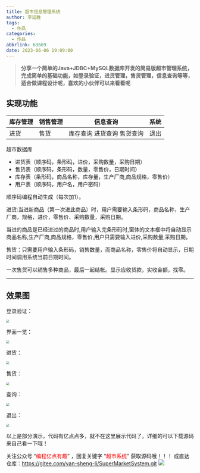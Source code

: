 ```yaml
---
title: 超市信息管理系统
author: 李延胜
tags:
  - 作品
categories:
  - 作品
abbrlink: 63669
date: 2023-06-06 19:09:00
---
```

> **分享一个简单的Java+JDBC+MySQL数据库开发的简易版超市管理系统，完成简单的基础功能，如登录验证，进货管理，售货管理，信息查询等等，适合做课程设计呢，喜欢的小伙伴可以来看看呢**

## 实现功能

| 库存管理 | 销售管理 | 信息查询                     | 系统 |
| -------- | -------- | ---------------------------- | ---- |
| 进货     | 售货     | 库存查询  进货查询  售货查询 | 退出 |

超市数据库

- 进货表（顺序码，条形码，进价，采购数量，采购日期）
- 售货表（顺序码，条形码，数量，零售价，日期时间）
- 库存表（条形码，商品名称，库存量，生产厂商,商品规格，零售价）
- 用户表（顺序码，用户名，用户密码）

 顺序码编程自动生成（每次加1）。

进货:当进新商品（第一次进此商品）时，用户需要输入条形码，商品名称，生产厂商，规格，进价，零售价、采购数量，采购日期。

当进的商品是已经进过的商品时,用户输入完条形码时,窗体的文本框中将自动显示商品名称,生产厂商,商品规格，零售价,用户只需要输入进价,采购数量,采购日期。

售货：只需要用户输入条形码，销售数量，而商品名称，零售价将自动显示，日期时间调用系统当前日期时间。

一次售货可以销售多种商品，最后一起结帐。显示应收货款，实收金额，找零。

------

## 效果图

登录验证：

<img src="https://picture-1302879452.cos.ap-guangzhou.myqcloud.com/img/login.gif" style="zoom:50%;" />

界面一览：

<img src="https://picture-1302879452.cos.ap-guangzhou.myqcloud.com/img/exit.gif" style="zoom:50%;" />

进货：

<img src="https://picture-1302879452.cos.ap-guangzhou.myqcloud.com/img/in.gif" style="zoom:50%;" />

售货：

<img src="https://picture-1302879452.cos.ap-guangzhou.myqcloud.com/img/sell.gif" style="zoom:50%;" />

查询：

<img src="https://picture-1302879452.cos.ap-guangzhou.myqcloud.com/img/find.gif" style="zoom:50%;" />

退出：

<img src="https://picture-1302879452.cos.ap-guangzhou.myqcloud.com/img/exit.gif" style="zoom:50%;" />

以上是部分演示，代码有亿点点多，就不在这里展示代码了，详细的可以下载源码来自己看一下哦！




关注公众号 “<font color='red'>编程亿点有趣</font>” ，回复关键字 “<font color='red'>超市系统</font>” 获取源码哦！！！
或直达仓库：https://gitee.com/yan-sheng-li/SuperMarketSystem.git
    ![](http://cdn.qiniu.liyansheng.top/typora/pvTQ1bYb9j2rLQe0WQEfmAqnbxLhUfje.gif)